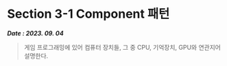 # Section 3-1 Component 패턴
***Date : 2023. 09. 04***
> 게임 프로그래밍에 있어 컴퓨터 장치들, 그 중 CPU, 기억장치, GPU와 연관지어 설명한다.

##
